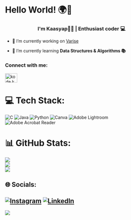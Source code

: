 # Hello World! 🌍👋 
<h3 align="center">I'm Kaasyap👨‍💻 | Enthusiast coder 💻</h3>

- 🔭 I’m currently working on [Varise](https://varise.in/)

- 🌱 I’m currently learning **Data Structures & Algorithms 📚**

<h3 align="left">Connect with me:</h3>
<p align="left">
<a href="https://instagram.com/kode.kazyap" target="blank"><img align="center" src="https://raw.githubusercontent.com/rahuldkjain/github-profile-readme-generator/master/src/images/icons/Social/instagram.svg" alt="kode.kazyap" height="30" width="40" /></a>
</p>



# 💻 Tech Stack:
![C](https://img.shields.io/badge/c-%2300599C.svg?style=for-the-badge&logo=c&logoColor=white) ![Java](https://img.shields.io/badge/java-%23ED8B00.svg?style=for-the-badge&logo=openjdk&logoColor=white) ![Python](https://img.shields.io/badge/python-3670A0?style=for-the-badge&logo=python&logoColor=ffdd54) ![Canva](https://img.shields.io/badge/Canva-%2300C4CC.svg?style=for-the-badge&logo=Canva&logoColor=white) ![Adobe Lightroom](https://img.shields.io/badge/Adobe%20Lightroom-31A8FF.svg?style=for-the-badge&logo=Adobe%20Lightroom&logoColor=white) ![Adobe Acrobat Reader](https://img.shields.io/badge/Adobe%20Acrobat%20Reader-EC1C24.svg?style=for-the-badge&logo=Adobe%20Acrobat%20Reader&logoColor=white)
# 📊 GitHub Stats:
![](https://github-readme-stats.vercel.app/api?username=Kaasyap30&theme=dark&hide_border=false&include_all_commits=false&count_private=false)<br/>
![](https://github-readme-streak-stats.herokuapp.com/?user=Kaasyap30&theme=dark&hide_border=false)<br/>
![](https://github-readme-stats.vercel.app/api/top-langs/?username=Kaasyap30&theme=dark&hide_border=false&include_all_commits=false&count_private=false&layout=compact)


## 🌐 Socials:
[![Instagram](https://img.shields.io/badge/Instagram-%23E4405F.svg?logo=Instagram&logoColor=white)](https://instagram.com/kode.kazyap) [![LinkedIn](https://img.shields.io/badge/LinkedIn-%230077B5.svg?logo=linkedin&logoColor=white)](https://linkedin.com/in/https://www.linkedin.com/in/kaasyap-vepa-734902284/) 
---
[![](https://visitcount.itsvg.in/api?id=Kaasyap30&icon=0&color=0)](https://visitcount.itsvg.in)


